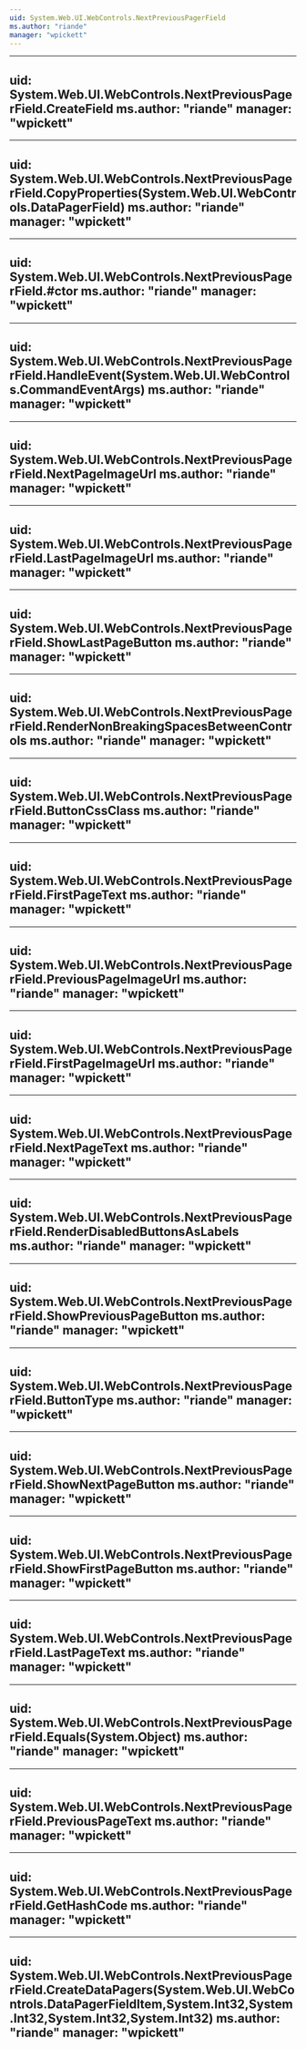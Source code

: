 ```yaml
---
uid: System.Web.UI.WebControls.NextPreviousPagerField
ms.author: "riande"
manager: "wpickett"
---
```


---
uid: System.Web.UI.WebControls.NextPreviousPagerField.CreateField
ms.author: "riande"
manager: "wpickett"
---

---
uid: System.Web.UI.WebControls.NextPreviousPagerField.CopyProperties(System.Web.UI.WebControls.DataPagerField)
ms.author: "riande"
manager: "wpickett"
---

---
uid: System.Web.UI.WebControls.NextPreviousPagerField.#ctor
ms.author: "riande"
manager: "wpickett"
---

---
uid: System.Web.UI.WebControls.NextPreviousPagerField.HandleEvent(System.Web.UI.WebControls.CommandEventArgs)
ms.author: "riande"
manager: "wpickett"
---

---
uid: System.Web.UI.WebControls.NextPreviousPagerField.NextPageImageUrl
ms.author: "riande"
manager: "wpickett"
---

---
uid: System.Web.UI.WebControls.NextPreviousPagerField.LastPageImageUrl
ms.author: "riande"
manager: "wpickett"
---

---
uid: System.Web.UI.WebControls.NextPreviousPagerField.ShowLastPageButton
ms.author: "riande"
manager: "wpickett"
---

---
uid: System.Web.UI.WebControls.NextPreviousPagerField.RenderNonBreakingSpacesBetweenControls
ms.author: "riande"
manager: "wpickett"
---

---
uid: System.Web.UI.WebControls.NextPreviousPagerField.ButtonCssClass
ms.author: "riande"
manager: "wpickett"
---

---
uid: System.Web.UI.WebControls.NextPreviousPagerField.FirstPageText
ms.author: "riande"
manager: "wpickett"
---

---
uid: System.Web.UI.WebControls.NextPreviousPagerField.PreviousPageImageUrl
ms.author: "riande"
manager: "wpickett"
---

---
uid: System.Web.UI.WebControls.NextPreviousPagerField.FirstPageImageUrl
ms.author: "riande"
manager: "wpickett"
---

---
uid: System.Web.UI.WebControls.NextPreviousPagerField.NextPageText
ms.author: "riande"
manager: "wpickett"
---

---
uid: System.Web.UI.WebControls.NextPreviousPagerField.RenderDisabledButtonsAsLabels
ms.author: "riande"
manager: "wpickett"
---

---
uid: System.Web.UI.WebControls.NextPreviousPagerField.ShowPreviousPageButton
ms.author: "riande"
manager: "wpickett"
---

---
uid: System.Web.UI.WebControls.NextPreviousPagerField.ButtonType
ms.author: "riande"
manager: "wpickett"
---

---
uid: System.Web.UI.WebControls.NextPreviousPagerField.ShowNextPageButton
ms.author: "riande"
manager: "wpickett"
---

---
uid: System.Web.UI.WebControls.NextPreviousPagerField.ShowFirstPageButton
ms.author: "riande"
manager: "wpickett"
---

---
uid: System.Web.UI.WebControls.NextPreviousPagerField.LastPageText
ms.author: "riande"
manager: "wpickett"
---

---
uid: System.Web.UI.WebControls.NextPreviousPagerField.Equals(System.Object)
ms.author: "riande"
manager: "wpickett"
---

---
uid: System.Web.UI.WebControls.NextPreviousPagerField.PreviousPageText
ms.author: "riande"
manager: "wpickett"
---

---
uid: System.Web.UI.WebControls.NextPreviousPagerField.GetHashCode
ms.author: "riande"
manager: "wpickett"
---

---
uid: System.Web.UI.WebControls.NextPreviousPagerField.CreateDataPagers(System.Web.UI.WebControls.DataPagerFieldItem,System.Int32,System.Int32,System.Int32,System.Int32)
ms.author: "riande"
manager: "wpickett"
---
